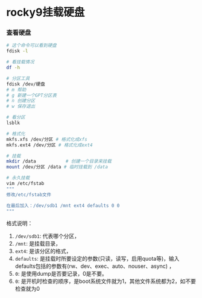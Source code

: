 # rocky9挂载硬盘

### 查看硬盘

```bash
# 这个命令可以看到硬盘
fdisk -l

# 看挂载情况
df -h

# 分区工具
fdisk /dev/硬盘
# m 帮助
# g 新建一个GPT分区表
# n 创建分区
# w 保存退出

# 看分区
lsblk

# 格式化
mkfs.xfs /dev/分区 # 格式化成xfs
mkfs.ext4 /dev/分区 # 格式化成ext4

# 挂载
mkdir /data           # 创建一个目录来挂载
mount /dev/分区 /data # 临时挂载到 /data

# 永久挂载
vim /etc/fstab
"""
修改/etc/fstab文件

在最后加入：/dev/sdb1 /mnt ext4 defaults 0 0 
"""
```

格式说明：
1. `/dev/sdb1`: 代表哪个分区， 
2. `/mnt`: 是挂载目录， 
3. `ext4`: 是该分区的格式，
4. `defaults`: 是挂载时所要设定的参数(只读，读写，启用quota等)，输入defaults包括的参数有(rw、dev、exec、auto、nouser、async) ，
5. `0`: 是使用dump是否要记录，0是不要。 
6. `0`: 是开机时检查的顺序，是boot系统文件就为1，其他文件系统都为2，如不要检查就为0